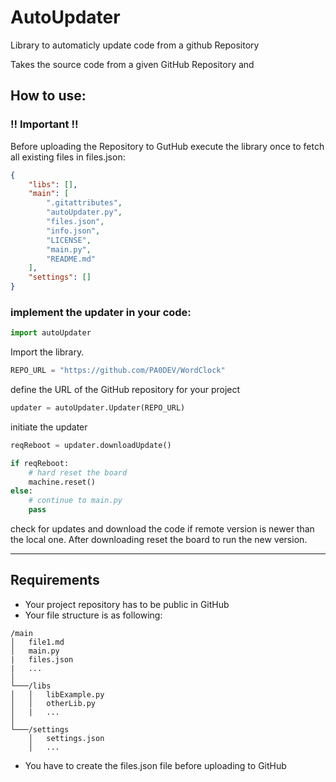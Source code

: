 # AutoUpdater
Library to automaticly update code from a github Repository

Takes the source code from a given GitHub Repository and 

## How to use:

### !! Important !!

Before uploading the Repository to GutHub execute the library once to fetch all existing files in files.json:

```json
{
    "libs": [],
    "main": [
        ".gitattributes",
        "autoUpdater.py",
        "files.json",
        "info.json",
        "LICENSE",
        "main.py",
        "README.md"
    ],
    "settings": []
}
```

### implement the updater in your code:

```py
import autoUpdater
```
Import the library.

```py
REPO_URL = "https://github.com/PA0DEV/WordClock"
```
define the URL of the GitHub repository for your project

```py
updater = autoUpdater.Updater(REPO_URL)
```
initiate the updater

```py
reqReboot = updater.downloadUpdate()

if reqReboot:
    # hard reset the board
    machine.reset()
else:
    # continue to main.py
    pass
```
check for updates and download the code if remote version is newer than the local one. After downloading reset the board to run the new version.

---

## Requirements

- Your project repository has to be public in GitHub
- Your file structure is as following:

```
/main
│   file1.md
│   main.py
|   files.json
|   ...  
│
└───/libs
│   │   libExample.py
│   │   otherLib.py
│   |   ...
│   
└───/settings
    │   settings.json
    │   ...
```
- You have to create the files.json file before uploading to GitHub


